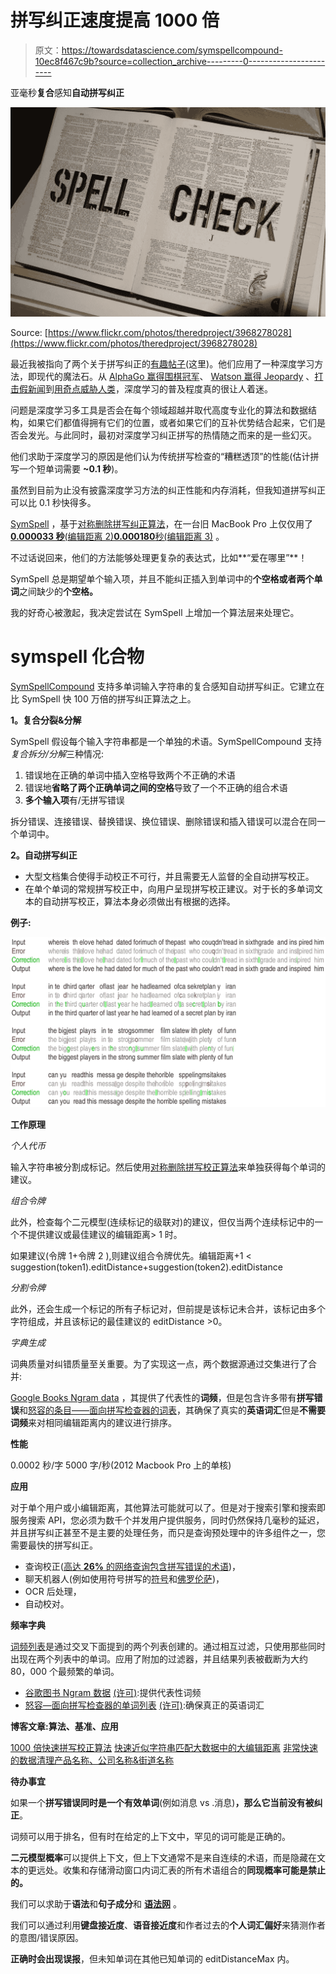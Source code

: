 # 拼写纠正速度提高 1000 倍

> 原文：<https://towardsdatascience.com/symspellcompound-10ec8f467c9b?source=collection_archive---------0----------------------->

亚毫秒**复合**感知**自动拼写纠正**

![](img/22c5cc7deec8dfd37e48c49952f02869.png)

Source: [https://www.flickr.com/photos/theredproject/3968278028](https://www.flickr.com/photos/theredproject/3968278028)

最近我被指向了两个关于拼写纠正的[有趣帖子](https://medium.com/@majortal/deep-spelling-9ffef96a24f6)(这里)。他们应用了一种深度学习方法，即现代的魔法石。从 [AlphaGo 赢得围棋冠军](https://www.tastehit.com/blog/google-deepmind-alphago-how-it-works/)、 [Watson 赢得 Jeopardy](https://www.technologyreview.com/s/539226/ibm-pushes-deep-learning-with-a-watson-upgrade/) 、[打击假新闻](https://techcrunch.com/2016/11/14/facebook-fake-news/)到[用奇点威胁人类](http://www.bbc.com/news/technology-30290540)，深度学习的普及程度真的很让人着迷。

问题是深度学习多工具是否会在每个领域超越并取代高度专业化的算法和数据结构，如果它们都值得拥有它们的位置，或者如果它们的互补优势结合起来，它们是否会发光。与此同时，最初对深度学习纠正拼写的热情随之而来的是一些幻灭。

他们求助于深度学习的原因是他们认为传统拼写检查的“糟糕透顶”的性能(估计拼写一个短单词需要 **~0.1 秒**)。

虽然到目前为止没有披露深度学习方法的纠正性能和内存消耗，但我知道拼写纠正可以比 0.1 秒快得多。

[SymSpell](https://github.com/wolfgarbe/symspell) ，基于[对称删除拼写纠正算法](https://seekstorm.com/blog/1000x-spelling-correction/)，在一台旧 MacBook Pro 上仅仅用了[**0.000033 秒**(编辑距离 2)**0.000180**秒(编辑距离 3)](https://seekstorm.com/blog/fast-approximate-string-matching/) 。

不过话说回来，他们的方法能够处理更复杂的表达式，比如**“爱在哪里”**！

SymSpell 总是期望单个输入项，并且不能纠正插入到单词中的**个空格或者两个单词**之间缺少的**个空格。**

我的好奇心被激起，我决定尝试在 SymSpell 上增加一个算法层来处理它。

# symspell 化合物

[SymSpellCompound](https://github.com/wolfgarbe/SymSpellCompound) 支持多单词输入字符串的复合感知自动拼写纠正。它建立在比 SymSpell 快 100 万倍的拼写纠正算法之上。

**1。复合分裂&分解**

SymSpell 假设每个输入字符串都是一个单独的术语。SymSpellCompound 支持*复合拆分/分解*三种情况:

1.  错误地在正确的单词中插入空格导致两个不正确的术语
2.  错误地**省略了两个正确单词之间的空格**导致了一个不正确的组合术语
3.  **多个输入项**有/无拼写错误

拆分错误、连接错误、替换错误、换位错误、删除错误和插入错误可以混合在同一个单词中。

**2。自动拼写纠正**

*   大型文档集合使得手动校正不可行，并且需要无人监督的全自动拼写校正。
*   在单个单词的常规拼写校正中，向用户呈现拼写校正建议。对于长的多单词文本的自动拼写校正，算法本身必须做出有根据的选择。

**例子:**

![](img/cc31bb141cfb2c1df83f1a33b83da63c.png)

**工作原理**

*个人代币*

输入字符串被分割成标记。然后使用[对称删除拼写校正算法](https://seekstorm.com/blog/1000x-spelling-correction/)来单独获得每个单词的建议。

*组合令牌*

此外，检查每个二元模型(连续标记的级联对)的建议，但仅当两个连续标记中的一个不提供建议或最佳建议的编辑距离> 1 时。

如果建议(令牌 1+令牌 2 ),则建议组合令牌优先。编辑距离+1 < suggestion(token1).editDistance+suggestion(token2).editDistance

*分割令牌*

此外，还会生成一个标记的所有子标记对，但前提是该标记未合并，该标记由多个字符组成，并且该标记的最佳建议的 editDistance >0。

*字典生成*

词典质量对纠错质量至关重要。为了实现这一点，两个数据源通过交集进行了合并:

[Google Books Ngram data](http://storage.googleapis.com/books/ngrams/books/datasetsv2.html) ，其提供了代表性的**词频**，但是包含许多带有**拼写错误**和[怒容的条目——面向拼写检查器的词表](http://wordlist.aspell.net/)，其确保了真实的**英语词汇**但是**不需要词频**来对相同编辑距离内的建议进行排序。

**性能**

0.0002 秒/字
5000 字/秒(2012 Macbook Pro 上的单核)

**应用**

对于单个用户或小编辑距离，其他算法可能就可以了。但是对于搜索引擎和搜索即服务搜索 API，您必须为数千个并发用户提供服务，同时仍然保持几毫秒的延迟，并且拼写纠正甚至不是主要的处理任务，而只是查询预处理中的许多组件之一，您需要最快的拼写纠正。

*   查询校正([高达 **26%** 的网络查询包含拼写错误的术语](https://www.ncbi.nlm.nih.gov/pmc/articles/PMC2137159/))，
*   聊天机器人(例如使用符号拼写的[符号](https://blog.infermedica.com/three-challenges-youre-going-to-face-when-building-a-chatbot/)和[佛罗伦萨](https://blog.florence.chat/florence-gets-a-little-bit-more-intelligent-c280c20b1b45))，
*   OCR 后处理，
*   自动校对。

**频率字典**

[词频列表](https://github.com/wolfgarbe/SymSpellCompound/blob/master/wordfrequency_en.txt)是通过交叉下面提到的两个列表创建的。通过相互过滤，只使用那些同时出现在两个列表中的单词。应用了附加的过滤器，并且结果列表被截断为大约 80，000 个最频繁的单词。

*   [谷歌图书 Ngram 数据](http://storage.googleapis.com/books/ngrams/books/datasetsv2.html) [(许可)](https://creativecommons.org/licenses/by/3.0/):提供代表性词频
*   [怒容—面向拼写检查器的单词列表](http://wordlist.aspell.net/) [(许可)](http://wordlist.aspell.net/scowl-readme/):确保真正的英语词汇

**博客文章:算法、基准、应用**

[1000 倍快速拼写校正算法](https://seekstorm.com/blog/1000x-spelling-correction/)
[快速近似字符串匹配大数据中的大编辑距离](https://seekstorm.com/blog/fast-approximate-string-matching/)
[非常快速的数据清理产品名称、公司名称&街道名称](https://seekstorm.com/blog/very-data-cleaning-of-product-names-company-names-street-names/)

**待办事宜**

如果一个**拼写错误同时是一个有效单词**(例如消息 vs .消息)**，那么它当前没有被纠正**。

词频可以用于排名，但有时在给定的上下文中，罕见的词可能是正确的。

**二元模型概率**可以提供上下文，但上下文通常不是来自连续的术语，而是隐藏在文本的更远处。收集和存储滑动窗口内词汇表的所有术语组合的**同现概率可能是禁止的。**

我们可以求助于**语法**和**句子成分**和 [**语法网**](https://research.googleblog.com/2016/05/announcing-syntaxnet-worlds-most.html) 。

我们可以通过利用**键盘接近度**、**语音接近度**和作者过去的**个人词汇偏好**来猜测作者的意图/错误原因。

**正确时会出现误报**，但未知单词在其他已知单词的 editDistanceMax 内。